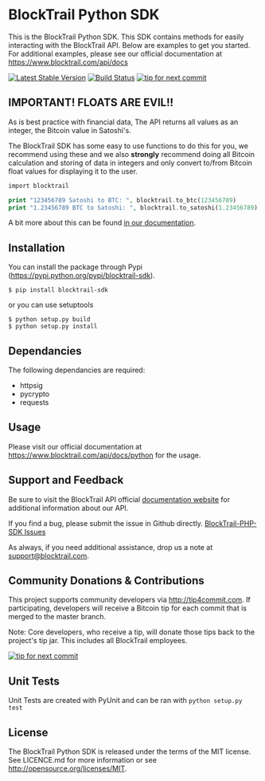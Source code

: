 BlockTrail Python SDK
=====================
This is the BlockTrail Python SDK. This SDK contains methods for easily interacting with the BlockTrail API.
Below are examples to get you started. For additional examples, please see our official documentation
at https://www.blocktrail.com/api/docs

[![Latest Stable Version](https://badge.fury.io/py/blocktrail-sdk.svg)](https://pypi.python.org/pypi/blocktrail-sdk)
[![Build Status](https://travis-ci.org/blocktrail/blocktrail-sdk-python.png)](https://travis-ci.org/blocktrail/blocktrail-sdk-python)
[![tip for next commit](https://tip4commit.com/projects/1011.svg)](https://tip4commit.com/github/blocktrail/blocktrail-sdk-python)

IMPORTANT! FLOATS ARE EVIL!!
----------------------------
As is best practice with financial data, The API returns all values as an integer, the Bitcoin value in Satoshi's.

The BlockTrail SDK has some easy to use functions to do this for you, we recommend using these
and we also **strongly** recommend doing all Bitcoin calculation and storing of data in integers
and only convert to/from Bitcoin float values for displaying it to the user.

```php
import blocktrail

print "123456789 Satoshi to BTC: ", blocktrail.to_btc(123456789)
print "1.23456789 BTC to Satoshi: ", blocktrail.to_satoshi(1.23456789)
```

A bit more about this can be found [in our documentation](https://www.blocktrail.com/api/docs/python#api_coin_format).

Installation
------------
You can install the package through Pypi (https://pypi.python.org/pypi/blocktrail-sdk).
```
$ pip install blocktrail-sdk
```

or you can use setuptools
```
$ python setup.py build
$ python setup.py install
```

Dependancies
------------
The following dependancies are required:
 - httpsig
 - pycrypto
 - requests

Usage
-----
Please visit our official documentation at https://www.blocktrail.com/api/docs/python for the usage.

Support and Feedback
--------------------
Be sure to visit the BlockTrail API official [documentation website](https://www.blocktrail.com/api/docs/python)
for additional information about our API.

If you find a bug, please submit the issue in Github directly.
[BlockTrail-PHP-SDK Issues](https://github.com/blocktrail/blocktrail-sdk-python/issues)

As always, if you need additional assistance, drop us a note at
[support@blocktrail.com](mailto:support@blocktrail.com).

Community Donations & Contributions
-----------------------------------
This project supports community developers via http://tip4commit.com. If participating, developers will receive a Bitcoin tip for each commit that is merged to the master branch.

Note: Core developers, who receive a tip, will donate those tips back to the project's tip jar. This includes all BlockTrail employees.

[![tip for next commit](https://tip4commit.com/projects/1011.svg)](https://tip4commit.com/github/blocktrail/blocktrail-sdk-python)

Unit Tests
----------
Unit Tests are created with PyUnit and can be ran with `python setup.py test`

License
-------
The BlockTrail Python SDK is released under the terms of the MIT license. See LICENCE.md for more information or see http://opensource.org/licenses/MIT.

